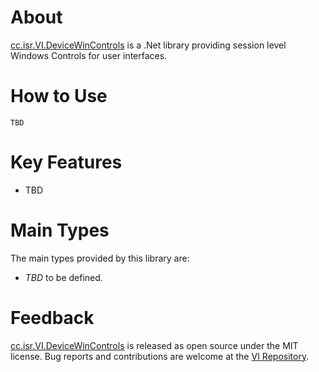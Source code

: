 # About

[cc.isr.VI.DeviceWinControls] is a .Net library providing session level Windows Controls for user interfaces.

# How to Use

```
TBD
```

# Key Features

* TBD

# Main Types

The main types provided by this library are:

* _TBD_ to be defined.

# Feedback

[cc.isr.VI.DeviceWinControls] is released as open source under the MIT license.
Bug reports and contributions are welcome at the [VI Repository].

[VI Repository]: https://www.github.com/atecoder/ds.vi.ivi
[cc.isr.VI.DeviceWinControls]: https://github.com/atecoder/dn.vi.ivi/src/ui/
